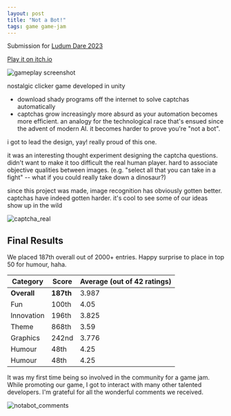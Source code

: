 ```yaml
---
layout: post
title: "Not a Bot!"
tags: game game-jam
---
```


Submission for [Ludum Dare 2023](https://ldjam.com/events/ludum-dare/53/not-a-bot)

[Play it on itch.io](https://cureja.itch.io/not-a-bot)

![gameplay screenshot]({{site.baseurl}}/assets/img/notabot.png)

nostalgic clicker game developed in unity
- download shady programs off the internet to solve captchas automatically
- captchas grow increasingly more absurd as your automation becomes more efficient. an analogy for the technological race that's ensued since the advent of modern AI. it becomes harder to prove you're "not a bot".

i got to lead the design, yay! really proud of this one.

it was an interesting thought experiment designing the captcha questions. didn't want to make it too difficult the real human player. hard to associate objective qualities between images. (e.g. "select all that you can take in a fight" -- what if you could really take down a dinosaur?)

since this project was made, image recognition has obviously gotten better. captchas have indeed gotten harder. it's cool to see some of our ideas show up in the wild

![captcha_real]({{site.baseurl}}/assets/img/captcha_real.png)


## Final Results
We placed 187th overall out of 2000+ entries. Happy surprise to place in top 50 for humour, haha.

| Category  | Score             | Average (out of 42 ratings) |
| --------- | ----------------- | --------------- |
| **Overall**   | **187th**             | 3.987           |
| Fun       | 100th             | 4.05            |
| Innovation | 196th            | 3.825           |
| Theme      | 868th            | 3.59            |
| Graphics   | 242nd            | 3.776           |
| Humour     | 48th             | 4.25            |
| Humour     | 48th             | 4.25            |

It was my first time being so involved in the community for a game jam. While promoting our game, I got to interact with many other talented developers. I'm grateful for all the wonderful comments we received.

![notabot_comments]({{site.baseurl}}/assets/img/notabot_comments.png)
